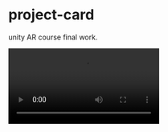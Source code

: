 # project-card
unity AR course final work.

<video src="https://raw.githubusercontent.com/TheNovaMist/project-card/main/%E6%BC%94%E7%A4%BA%E8%A7%86%E9%A2%91.mp4"></video>
